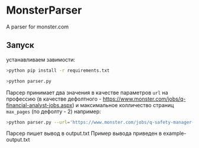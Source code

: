# MonsterParser
A parser for monster.com

## Запуск

устанавливаем завимости:

```bash
>python pip install -r requirements.txt
```

```bash
>python parser.py
```

Парсер принимает два значения в качестве параметров ```url``` на профессию (в качестве дефолтного - https://www.monster.com/jobs/q-financial-analyst-jobs.aspx) и максимальное колличество страниц ```max_pages``` (по дефолту - 2)
например:

```bash
>python parser.py --url='https://www.monster.com/jobs/q-safety-manager-jobs.aspx' --max_pages=3
```
Парсер пишет вывод в output.txt
Пример вывода приведен в example-output.txt
